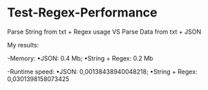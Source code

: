 # Test-Regex-Performance

Parse String from txt + Regex usage VS Parse Data from txt + JSON

My results:

-Memory:
•JSON: 0.4 Mb;
•String + Regex: 0.2 Mb

-Runtime speed:
•JSON: 0,00138438940048218;
•String + Regex: 0,0301398158073425
